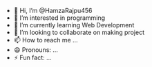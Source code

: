 - 👋 Hi, I’m @HamzaRajpu456
- 👀 I’m interested in programming 
- 🌱 I’m currently learning Web Development
- 💞️ I’m looking to collaborate on making project
- 📫 How to reach me ...
- 😄 Pronouns: ...
- ⚡ Fun fact: ...

<!---
HamzaRajpu456/HamzaRajpu456 is a ✨ special ✨ repository because its `README.md` (this file) appears on your GitHub profile.
You can click the Preview link to take a look at your changes.
--->
